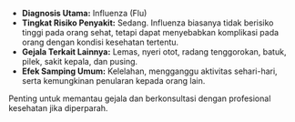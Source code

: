 - **Diagnosis Utama:** Influenza (Flu)
- **Tingkat Risiko Penyakit:** Sedang. Influenza biasanya tidak berisiko tinggi pada orang sehat, tetapi dapat menyebabkan komplikasi pada orang dengan kondisi kesehatan tertentu.
- **Gejala Terkait Lainnya:** Lemas, nyeri otot, radang tenggorokan, batuk, pilek, sakit kepala, dan pusing.
- **Efek Samping Umum:** Kelelahan, mengganggu aktivitas sehari-hari, serta kemungkinan penularan kepada orang lain.

Penting untuk memantau gejala dan berkonsultasi dengan profesional kesehatan jika diperparah.